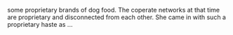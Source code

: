 some proprietary brands of dog food.
The coperate networks at that time are proprietary and disconnected from each other.
She came in with such a proprietary haste as ...
